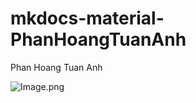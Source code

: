 # mkdocs-material-PhanHoangTuanAnh

Phan Hoang Tuan Anh

![Image.png](https://th.bing.com/th/id/R.6ba137b6ae7c9dc55f799531203d9750?rik=bF1mmfEpuMS0uw&pid=ImgRaw&r=0)
